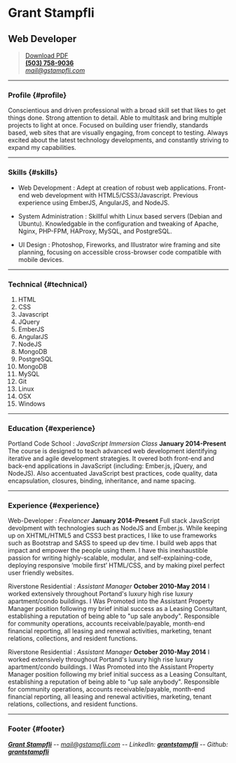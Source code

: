 # Grant Stampfli
## Web Developer

> [Download PDF](resume.pdf)  
> __[(503) 758-9036](tel:503-758-9036)__  
> *[mail@gstampfli.com](mailto:mail@gstampfli.com)*

------

### Profile {#profile}

Conscientious and driven professional with a broad skill set that likes to get things done. Strong attention to detail. Able to multitask and bring multiple projects to light at once. Focused on building user friendly, standards based, web sites that are visually engaging, from concept to testing. Always excited about the latest technology developments, and constantly striving to expand my capabilities.

------

### Skills {#skills}

* Web Development
  : Adept at creation of robust web applications. Front-end web development with HTML5/CSS3/Javascript. Previous experience using EmberJS, AngularJS, and NodeJS. 
  
* System Administration
  : Skillful whith Linux based servers (Debian and Ubuntu). Knowledgable in the configuration and tweaking of Apache, Nginx, PHP-FPM, HAProxy, MySQL, and PostgreSQL.  
    
* UI Design
  : Photoshop, Fireworks, and Illustrator wire framing and site planning, focusing on accessible cross-browser code compatible with mobile devices.  
  
-------

### Technical {#technical}

1. HTML
2. CSS
3. Javascript
4. JQuery
5. EmberJS
6. AngularJS
7. NodeJS
8. MongoDB
9. PostgreSQL
10. MongoDB
11. MySQL
12. Git
13. Linux
14. OSX
15. Windows

------

### Education {#experience}

Portland Code School
: *JavaScript Immersion Class*
  __January 2014-Present__
The course is designed to teach advanced web development identifying iterative and agile development strategies. It overed both front-end and back-end applications in JavaScript (including: Ember.js, jQuery, and NodeJS). Also accentuated JavaScript best practices, code quality, data encapsulation, closures, binding, inheritance, and name spacing.

------

### Experience {#experience}

Web-Developer
: *Freelancer*
  __January 2014-Present__
  Full stack JavaScript devolpment with technologies such as NodeJS and Ember.js. While keeping up on XHTML/HTML5 and CSS3 best practices, I like to use frameworks such as Bootstrap and SASS to speed up dev time. I build web apps that impact and empower the people using them. I have this inexhaustible passion for writing highly-scalable, modular, and self-explaining-code, deploying responsive ‘mobile first’ HTML/CSS, and by making pixel perfect user friendly websites.
  
Riverstone Residential
: *Assistant Manager*
  __October 2010-May 2014__
  I worked extensively throughout Portand's luxury high rise luxury apartment/condo buildings. I Was Promoted into the Assistant Property Manager position following my brief initial success as a Leasing Consultant, establishing a reputation of being able to "up sale anybody". Responsible for community operations, accounts receivable/payable, month-end financial reporting, all leasing and renewal activities, marketing, tenant relations, collections, and resident functions.
  
Riverstone Residential
: *Assistant Manager*
  __October 2010-May 2014__
  I worked extensively throughout Portand's luxury high rise luxury apartment/condo buildings. I Was Promoted into the Assistant Property Manager position following my brief initial success as a Leasing Consultant, establishing a reputation of being able to "up sale anybody". Responsible for community operations, accounts receivable/payable, month-end financial reporting, all leasing and renewal activities, marketing, tenant relations, collections, and resident functions.

------

### Footer {#footer}

__*[Grant Stampfli](http://resume.grantstampfli.com)*__ -- *[mail@gstampfli.com](mailto:mail@gstampfli.com)* -- *LinkedIn:* __*[grantstampfli](https://www.linkedin.com/in/grantstampfli)*__ -- *Github:* __*[grantstampfli](https://www.github.com/grantstampfli)*__  

